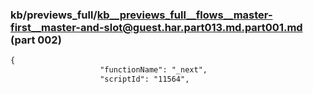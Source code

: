 ### kb/previews_full/kb__previews_full__flows__master-first__master-and-slot@guest.har.part013.md.part001.md (part 002)

```md
{
                    "functionName": "_next",
                    "scriptId": "11564",
         
```

```
